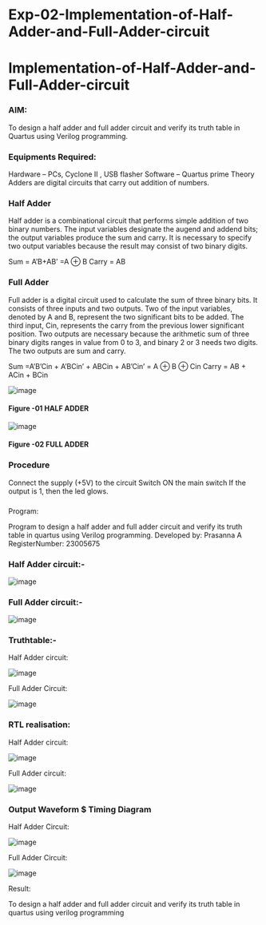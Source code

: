 # Exp-02-Implementation-of-Half-Adder-and-Full-Adder-circuit

# Implementation-of-Half-Adder-and-Full-Adder-circuit
### AIM:
To design a half adder and full adder circuit and verify its truth table in Quartus using Verilog programming.

### Equipments Required:
Hardware – PCs, Cyclone II , USB flasher
Software – Quartus prime
Theory
Adders are digital circuits that carry out addition of numbers.

### Half Adder
Half adder is a combinational circuit that performs simple addition of two binary numbers. The input variables designate the augend and addend bits; the output variables produce the sum and carry. It is necessary to specify two output variables because the result may consist of two binary digits.

Sum = A’B+AB’ =A ⊕ B Carry = AB

### Full Adder
Full adder is a digital circuit used to calculate the sum of three binary bits. It consists of three inputs and two outputs. Two of the input variables, denoted by A and B, represent the two significant bits to be added. The third input, Cin, represents the carry from the previous lower significant position. Two outputs are necessary because the arithmetic sum of three binary digits ranges in value from 0 to 3, and binary 2 or 3 needs two digits. The two outputs are sum and carry.

Sum =A’B’Cin + A’BCin’ + ABCin + AB’Cin’ = A ⊕ B ⊕ Cin Carry = AB + ACin + BCin

 ![image](https://user-images.githubusercontent.com/36288975/163552156-a13e5a56-c638-4110-97d9-8896907c8d25.png)

#### Figure -01 HALF ADDER 


![image](https://user-images.githubusercontent.com/36288975/163552057-b3547877-6d07-45b4-b7e0-bcfebfad9e1d.png)

#### Figure -02 FULL ADDER 

### Procedure

Connect the supply (+5V) to the circuit
Switch ON the main switch
If the output is 1, then the led glows.
### 
Program:

Program to design a half adder and full adder circuit and verify its truth table in quartus using Verilog programming.
Developed by: Prasanna A
RegisterNumber:  23005675

### Half Adder circuit:-

![image](https://github.com/prasanna-765/Exp-02-Implementation-of-Half-Adder-and-Full-Adder-circuit/assets/150009505/3a8f6d66-3b9a-4005-86be-204ce1e0d40b)

### Full Adder circuit:-

![image](https://github.com/prasanna-765/Exp-02-Implementation-of-Half-Adder-and-Full-Adder-circuit/assets/150009505/b4837e93-c59e-442b-a993-848894461044)

### Truthtable:-
Half Adder circuit:

![image](https://github.com/prasanna-765/Exp-02-Implementation-of-Half-Adder-and-Full-Adder-circuit/assets/150009505/18acde79-0bbe-464d-b170-300fc33692c4)

Full Adder Circuit:

![image](https://github.com/prasanna-765/Exp-02-Implementation-of-Half-Adder-and-Full-Adder-circuit/assets/150009505/701263e4-bb1e-425a-809c-e089def61dd1)

### RTL realisation:
Half Adder circuit:

![image](https://github.com/prasanna-765/Exp-02-Implementation-of-Half-Adder-and-Full-Adder-circuit/assets/150009505/5b503d2b-cb8d-48f5-8228-e0e052716e93)

Full Adder circuit:

![image](https://github.com/prasanna-765/Exp-02-Implementation-of-Half-Adder-and-Full-Adder-circuit/assets/150009505/4cb4533a-f588-485b-9a83-75d07712dea3)

### Output Waveform $ Timing Diagram
Half Adder Circuit:

![image](https://github.com/prasanna-765/Exp-02-Implementation-of-Half-Adder-and-Full-Adder-circuit/assets/150009505/9d5169f9-bb26-47d6-9264-d13e663f4021)

Full Adder Circuit:

![image](https://github.com/prasanna-765/Exp-02-Implementation-of-Half-Adder-and-Full-Adder-circuit/assets/150009505/a7123071-3a24-4afb-9600-fb6bace9e983)

Result:

To design a half adder and full adder circuit and verify its truth table in quartus using verilog programming


